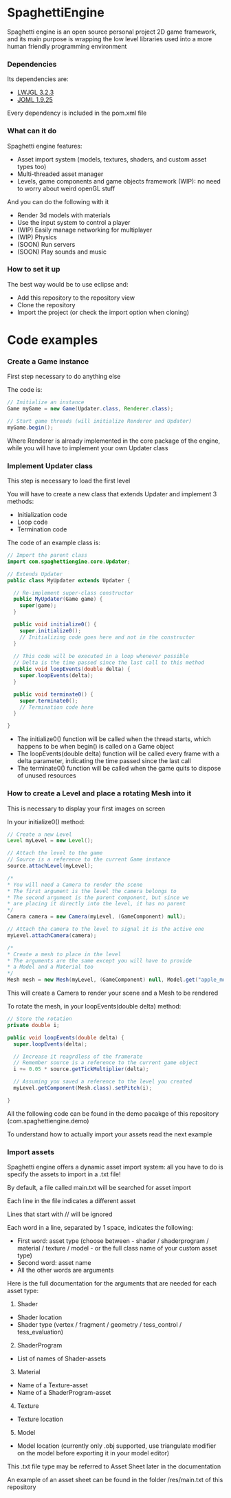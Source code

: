 # SpaghettiEngine

Spaghetti engine is an open source personal project 2D game framework, and its main purpose is wrapping the low level libraries used into a more human friendly programming environment

### Dependencies

Its dependencies are:
- [LWJGL 3.2.3](https://github.com/LWJGL/lwjgl3)
- [JOML 1.9.25](https://github.com/JOML-CI/JOML)

Every dependency is included in the pom.xml file

### What can it do

Spaghetti engine features:
- Asset import system (models, textures, shaders, and custom asset types too)
- Multi-threaded asset manager
- Levels, game components and game objects framework (WIP): no need to worry about weird openGL stuff

And you can do the following with it
- Render 3d models with materials
- Use the input system to control a player
- (WIP) Easily manage networking for multiplayer
- (WIP) Physics
- (SOON) Run servers
- (SOON) Play sounds and music

### How to set it up

The best way would be to use eclipse and:
- Add this repository to the repository view
- Clone the repository
- Import the project (or check the import option when cloning)

# Code examples

### Create a Game instance

First step necessary to do anything else

The code is:
```java
// Initialize an instance
Game myGame = new Game(Updater.class, Renderer.class);

// Start game threads (will initialize Renderer and Updater)
myGame.begin();
```
Where Renderer is already implemented in the core package of the engine, while you will have to implement your own Updater class

### Implement Updater class

This step is necessary to load the first level

You will have to create a new class that extends Updater and implement 3 methods:
- Initialization code
- Loop code
- Termination code

The code of an example class is:
```java
// Import the parent class
import com.spaghettiengine.core.Updater;

// Extends Updater
public class MyUpdater extends Updater {

  // Re-implement super-class constructor
  public MyUpdater(Game game) {
    super(game);
  }

  public void initialize0() {
    super.initialize0();
    // Initializing code goes here and not in the constructor
  }
  
  // This code will be executed in a loop whenever possible
  // Delta is the time passed since the last call to this method
  public void loopEvents(double delta) {
    super.loopEvents(delta);
  }

  public void terminate0() {
    super.terminate0();
    // Termination code here
  }

}
```
- The initialize0() function will be called when the thread starts, which happens to be when begin() is called on a Game object
- The loopEvents(double delta) function will be called every frame with a delta parameter, indicating the time passed since the last call
- The terminate0() function will be called when the game quits to dispose of unused resources

### How to create a Level and place a rotating Mesh into it

This is necessary to display your first images on screen

In your initialize0() method:
```java
// Create a new Level
Level myLevel = new Level();

// Attach the level to the game
// Source is a reference to the current Game instance
source.attachLevel(myLevel);

/*
* You will need a Camera to render the scene
* The first argument is the level the camera belongs to
* The second argument is the parent component, but since we
* are placing it directly into the level, it has no parent
*/
Camera camera = new Camera(myLevel, (GameComponent) null);

// Attach the camera to the level to signal it is the active one
myLevel.attachCamera(camera);

/*
* Create a mesh to place in the level
* The arguments are the same except you will have to provide
* a Model and a Material too
*/
Mesh mesh = new Mesh(myLevel, (GameComponent) null, Model.get("apple_model"), Material.get("apple_mat"));
```
This will create a Camera to render your scene and a Mesh to be rendered

To rotate the mesh, in your loopEvents(double delta) method:
```java
// Store the rotation
private double i;

public void loopEvents(double delta) {
  super.loopEvents(delta);

  // Increase it reagrdless of the framerate
  // Remember source is a reference to the current game object
  i += 0.05 * source.getTickMultiplier(delta);

  // Assuming you saved a reference to the level you created
  myLevel.getComponent(Mesh.class).setPitch(i);

}
```
All the following code can be found in the demo pacakge of this repository (com.spaghettiengine.demo)

To understand how to actually import your assets read the next example

### Import assets

Spaghetti engine offers a dynamic asset import system: all you have to do is specify the assets to import in a .txt file!

By default, a file called main.txt will be searched for asset import

Each line in the file indicates a different asset

Lines that start with // will be ignored

Each word in a line, separated by 1 space, indicates the following:
- First word: asset type (choose between - shader / shaderprogram / material / texture / model - or the full class name of your custom asset type)
- Second word: asset name
- All the other words are arguments

Here is the full documentation for the arguments that are needed for each asset type:

1) Shader
  - Shader location
  - Shader type (vertex / fragment / geometry / tess_control / tess_evaluation)
  
2) ShaderProgram
  - List of names of Shader-assets

3) Material
  - Name of a Texture-asset
  - Name of a ShaderProgram-asset
  
4) Texture
  - Texture location
  
5) Model
  - Model location (currently only .obj supported, use triangulate modifier on the model before exporting it in your model editor)
  
This .txt file type may be referred to Asset Sheet later in the documentation

An example of an asset sheet can be found in the folder /res/main.txt of this repository
